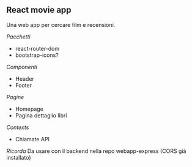## React movie app
Una web app per cercare film e recensioni.

*Pacchetti*
- react-router-dom
- bootstrap-icons?

*Componenti*
- Header
- Footer

*Pagine*
- Homepage
- Pagina dettaglio libri

*Contexts*
- Chiamate API

*Ricorda*
Da usare con il backend nella repo webapp-express (CORS già installato)